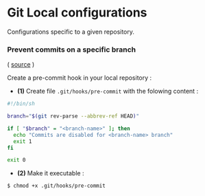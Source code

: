 # Git Local configurations

Configurations specific to a given repository.


### Prevent commits on a specific branch

( [source](https://stackoverflow/questions/40462111/git-prevent-commits-in-master-branch) )

Create a pre-commit hook in your local repository :

 - **(1)** Create file `.git/hooks/pre-commit` with the folowing content :
```sh
#!/bin/sh

branch="$(git rev-parse --abbrev-ref HEAD)"

if [ "$branch" = "<branch-name>" ]; then
  echo "Commits are disabled for <branch-name> branch"
  exit 1
fi

exit 0
```

 - **(2)** Make it executable :
```
$ chmod +x .git/hooks/pre-commit
```

